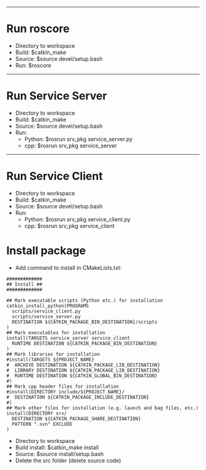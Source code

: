 --------------------------------------------------------------------------------------
# Run roscore
- Directory to workspace
- Build: $catkin_make
- Source: $source devel/setup.bash
- Run: $roscore

--------------------------------------------------------------------------------------
# Run Service Server
- Directory to workspace
- Build: $catkin_make
- Source: $source devel/setup.bash
- Run:
    + Python: $rosrun srv_pkg service_server.py
    + cpp: $rosrun srv_pkg service_server

--------------------------------------------------------------------------------------
# Run Service Client
- Directory to workspace
- Build: $catkin_make
- Source: $source devel/setup.bash
- Run:
    + Python: $rosrun srv_pkg service_client.py
    + cpp: $rosrun srv_pkg service_client
    
# Install package
- Add command to install in CMakeLists.txt:
```
#############
## Install ##
#############

## Mark executable scripts (Python etc.) for installation
catkin_install_python(PROGRAMS
  scripts/service_client.py
  scripts/service_server.py
  DESTINATION ${CATKIN_PACKAGE_BIN_DESTINATION}/scripts
)
## Mark executables for installation
install(TARGETS service_server service_client
  RUNTIME DESTINATION ${CATKIN_PACKAGE_BIN_DESTINATION}
)
## Mark libraries for installation
#install(TARGETS ${PROJECT_NAME}
#  ARCHIVE DESTINATION ${CATKIN_PACKAGE_LIB_DESTINATION}
#  LIBRARY DESTINATION ${CATKIN_PACKAGE_LIB_DESTINATION}
#  RUNTIME DESTINATION ${CATKIN_GLOBAL_BIN_DESTINATION}
#)
## Mark cpp header files for installation
#install(DIRECTORY include/${PROJECT_NAME}/
#  DESTINATION ${CATKIN_PACKAGE_INCLUDE_DESTINATION}
#)
## Mark other files for installation (e.g. launch and bag files, etc.)
install(DIRECTORY srv/
  DESTINATION ${CATKIN_PACKAGE_SHARE_DESTINATION}
  PATTERN ".svn" EXCLUDE
)
```
- Directory to workspace
- Build install: $catkin_make install
- Source: $source install/setup.bash
- Delete the src folder (delete source code)